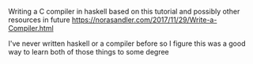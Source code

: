 Writing a C compiler in haskell based on this tutorial and possibly other resources in future
https://norasandler.com/2017/11/29/Write-a-Compiler.html

I've never written haskell or a compiler before so I figure this was a good way to learn both of those things to some degree
